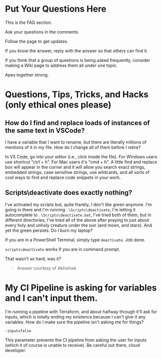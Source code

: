 # Put Your Questions Here

This is the FAQ section.

Ask your questions in the comments.

Follow the page to get updates.

If you know the answer, reply with the answer so that others can find it.

If you think that a group of questions is being asked frequently, consider making a Wiki page to address them all under one topic.

Apes together strong.

# Questions, Tips, Tricks, and Hacks (only ethical ones please)

## How do I find and replace loads of instances of the same text in VSCode?

I have a variable that I want to rename, but there are literally millions of mentions of it in my file. How do I change all of them before I retire?

In VS Code, go into your editor (i.e., click inside the file). For Windows users use shortcut "ctrl + h". For Mac users it's "cmd + h". A little find and replace box will appear in the corner and it will allow you search exact strings, embedded strings, case sensitive strings, use wildcards, and all sorts of cool ways to find and replace code snippets in your work.

## Scripts\deactivate does exactly nothing?

I've activated my scripts but, quite frankly, I don't like green anymore. I'm going in there and I'm running `.\Scripts\deactivate`, I'm letting it autocomplete to `.\Scripts\deactivate.bat`, I've tried both of them, but in different directories, I've tried all of the above after praying to just about every holy and unholy creature under the sun (and moon, and stars). And yet the green persists. Do I burn my laptop?

If you are in a PowerShell Terminal, simply type `deactivate`. Job done.

`scripts\deactivate` works if you are in command prompt.

That wasn't so hard, was it?

> Answer courtesy of Abhishek.

# My CI Pipeline is asking for variables and I can't input them.

I'm running a pipeline with Terraform, and about halfway through it'll ask for inputs, which is totally ending my existence because I can't give it any variables. How do I make sure the pipeline isn't asking me for things?

`-input=false`

This parameter prevents the CI pipeline from asking the user for inputs (which it of course is unable to receive). Be careful out there, cloud developer.